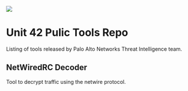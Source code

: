 ![](https://paloaltonetworks.com/content/dam/paloaltonetworks-com/en_US/images/logos/brand/PANW_Unit42_Logo.png)

# Unit 42 Pulic Tools Repo

Listing of tools released by Palo Alto Networks Threat Intelligence team.

## NetWiredRC Decoder
Tool to decrypt traffic using the netwire protocol.

